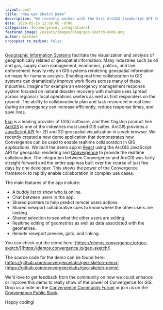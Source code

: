 ```yaml
---
layout: post
title: "New Geo Sketch Demo"
description: "We recently worked with the Esri ArcGIS JavaScript API to develop a collaborative Geospatial editing application. Read about it here!"
date: 2020-05-16 12:00:00 -0700
categories: [convergence, integrations]
featured_image: /assets/images/blog/geo-sketch-demo.png
author: michael
crosspost_to_medium: false
---
```

 [Geographic Information Systems](https://en.wikipedia.org/wiki/Geographic_information_system) facilitate the visualization and analysis of geographically related or geospatial information. Many industries such as oil and gas, supply chain management, economics, politics, and law enforcement heavily rely on GIS systems rendering geospatial information on maps for humans analysis. Enabling real time collaboration to GIS systems can dramatically improve work flows across many of these industries. Imagine for example an emergency management response system focused on natural disaster recovery with multiple uses spread across regional / local operations centers as well as first responders on the ground. The ability to collaboratively plan and task resourced in real time during an emergency can increase efficiently, reduce response times, and save lives.

[Esri](https://www.esri.com/) is a leading provider of (GIS) software, and their flagship product line [ArcGIS](https://www.arcgis.com/) is one of the industries most used GIS suites. ArcGIS provides a [JavaScript API](https://developers.arcgis.com/javascript/) for 2D and 3D geospatial visualization in a web browser. We recently created a new demo application that demonstrates how Convergence can be used to enable realtime collaboration in GIS applications. We built the demo app in [React](https://reactjs.org/) using the ArcGIS JavaScript API for geospatial rendering and [Convergence](https://convergence.io) to provide the realtime collaboration. The integration between Convergence and ArcGIS was fairly straight forward and the entire app was built over the course of just few days by one developer. This shows the power of the Convergence framework to rapidly enable collaboration in complex use cases.

The main features of the app include:

- A buddy list to show who is online.
- Chat between users in the app.
- Shared pointers to help predict remote users actions.
- Shared viewport collaborative cues to know where the other users are looking.
- Shared selection to see what the other users are editing.
- Realtime editing of geometries as well as data associated with the geometries.
- Remote viewport preview, goto, and linking.

You can check out the demo here: [https://demos.convergence.io/geo-sketch/](https://demos.convergence.io/geo-sketch/)

The source code for the demo can be found here: [https://github.com/convergencelabs/geo-sketch-demo](https://github.com/convergencelabs/geo-sketch-demo)


We'd love to get feedback from the community on how we could enhance or improve this demo to really show of the power of Convergence for GIS. Drop us a note on the [Convergence Community Forum](https://forum.convergence.io) or join us on the [Convergence Public Slack](https://slack.convergence.io).

Happy coding!
